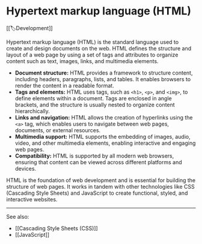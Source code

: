 
# Hypertext markup language (HTML)

[[🏷️Development]]

Hypertext markup language (HTML) is the standard language used to create and design documents on the web. HTML defines the structure and layout of a web page by using a set of tags and attributes to organize content such as text, images, links, and multimedia elements.

- **Document structure:** HTML provides a framework to structure content, including headers, paragraphs, lists, and tables. It enables browsers to render the content in a readable format.
- **Tags and elements:** HTML uses tags, such as `<h1>`, `<p>`, and `<img>`, to define elements within a document. Tags are enclosed in angle brackets, and the structure is usually nested to organize content hierarchically.
- **Links and navigation:** HTML allows the creation of hyperlinks using the `<a>` tag, which enables users to navigate between web pages, documents, or external resources.
- **Multimedia support:** HTML supports the embedding of images, audio, video, and other multimedia elements, enabling interactive and engaging web pages.
- **Compatibility:** HTML is supported by all modern web browsers, ensuring that content can be viewed across different platforms and devices.

HTML is the foundation of web development and is essential for building the structure of web pages. It works in tandem with other technologies like CSS (Cascading Style Sheets) and JavaScript to create functional, styled, and interactive websites.

---

See also:

- [[Cascading Style Sheets (CSS)]]
- [[JavaScript]]